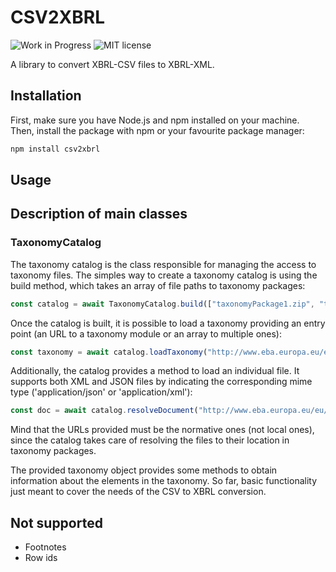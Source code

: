# CSV2XBRL
<p>
    <img src="https://img.shields.io/badge/status-Work%20in%20Progress-orange" alt="Work in Progress" />
    <img src="https://img.shields.io/badge/license-MIT-purple.svg" alt="MIT license" />
</p>

A library to convert XBRL-CSV files to XBRL-XML.

## Installation

First, make sure you have Node.js and npm installed on your machine. Then, install the package with npm or your favourite package manager:

```bash
npm install csv2xbrl
```

## Usage


## Description of main classes
### TaxonomyCatalog
The taxonomy catalog is the class responsible for managing the access to taxonomy files. The simples way to create a taxonomy catalog is using the build method, which takes an array of file paths to taxonomy packages:
```js
const catalog = await TaxonomyCatalog.build(["taxonomyPackage1.zip", "taxonomyPackage2.zip"]);
```

Once the catalog is built, it is possible to load a taxonomy providing an entry point (an URL to a taxonomy module or an array to multiple ones):
```js
const taxonomy = await catalog.loadTaxonomy("http://www.eba.europa.eu/eu/fr/xbrl/crr/fws/mrel/its-006-2020/2024-02-29/mod/mrel_tlac.xsd");
```

Additionally, the catalog provides a method to load an individual file. It supports both XML and JSON files by indicating the corresponding mime type ('application/json' or 'application/xml'):
```js
const doc = await catalog.resolveDocument("http://www.eba.europa.eu/eu/fr/xbrl/crr/fws/mrel/its-006-2020/2024-02-29/tab/m_01.00/m_01.00.json", "application/json")
```

Mind that the URLs provided must be the normative ones (not local ones), since the catalog takes care of resolving the files to their location in taxonomy packages.

The provided taxonomy object provides some methods to obtain information about the elements in the taxonomy. So far, basic functionality just meant to cover the needs of the CSV to XBRL conversion.

## Not supported
- Footnotes
- Row ids
